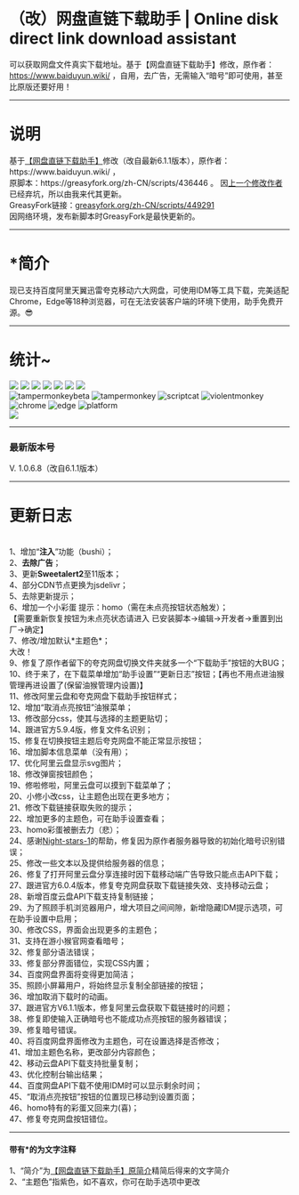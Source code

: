 # （改）网盘直链下载助手 | Online disk direct link download assistant
可以获取网盘文件真实下载地址。基于【网盘直链下载助手】修改，原作者：https://www.baiduyun.wiki/ ，自用，去广告，无需输入“暗号”即可使用，甚至比原版还要好用！

<hr><h1>说明</h1>
基于<a href="https://www.baiduyun.wiki/" rel="nofollow">【网盘直链下载助手】</a>修改（改自最新6.1.1版本），原作者：https://www.baiduyun.wiki/ ，<br>
原脚本：https://greasyfork.org/zh-CN/scripts/436446 。
因<a href="https://greasyfork.org/zh-CN/scripts/422818" rel="nofollow">上一个修改作者</a>已经弃坑，所以由我来代其更新。
<br>GreasyFork链接：<a href="https://greasyfork.org/zh-CN/scripts/449291" rel="nofollow">greasyfork.org/zh-CN/scripts/449291</a>
<br>因网络环境，发布新脚本时GreasyFork是最快更新的。
<br><hr>
<h1>*简介</h1>
现已支持百度阿里天翼迅雷夸克移动六大网盘，可使用IDM等工具下载，完美适配Chrome，Edge等18种浏览器，可在无法安装客户端的环境下使用，助手免费开源。😎
<!--<br><hr>
<h4>卑微的小标题</h4>
这个脚本只有一个人在修改~如果喜欢的话还请留个好评和Star哦~<!--<br>如果你的“下载助手”图标需要很长时间才能显示，请进入脚本管理器编辑脚本，尝试将本脚本第28行和30行的“cdn.jsdelivr.net”替换为“fastly.jsdelivr.net”并在工具栏点击“文件→保存”，但这样会使脚本管理器无法自动检测脚本更新，所以在编辑界面下选择“设置→更新→将“检查更新”勾选并保存”即可。-->
<br><hr>
<h1>统计~</h1>
<div><img src="https://palerock.cn/node-service/images/greasyfork/stats/daily-installs/449291">  <img src="https://palerock.cn/node-service/images/greasyfork/stats/daily-updates/449291">  <img src="https://palerock.cn/node-service/images/greasyfork/stats/total-installs/449291">  <img src="https://palerock.cn/node-service/images/greasyfork/info/fan_score/449291?name=%E5%BE%97%E5%88%86&rcolor=orange">  <img src="https://palerock.cn/node-service/images/greasyfork/info/good_ratings/449291?name=%E5%A5%BD%E8%AF%84&rcolor=darkcyan">  <img src="https://palerock.cn/node-service/images/greasyfork/views-info/449291">  <img src="https://palerock.cn/node-service/images/greasyfork/info/license/449291?name=%E8%AE%B8%E5%8F%AF%E8%AF%81&rcolor=blueviolet"></div>

<div><img src="https://img.shields.io/badge/TamperMonkeyBeta 篡改猴测试版-v4.19.6183-red.svg" alt="tampermonkeybeta">  <img src="https://img.shields.io/badge/TamperMonkey 篡改猴-v4.18.1-brightgreen.svg" alt="tampermonkey">  <img src="https://img.shields.io/badge/ScriptCat 脚本猫-0.12.0-blue.svg" alt="scriptcat">  <img src="https://img.shields.io/badge/Violentmonkey 暴力猴-v2.14.0-brown.svg" alt="violentmonkey"></div>

<div><img src="https://img.shields.io/badge/Google Chrome-≥76.0-yellow.svg" alt="chrome">  <img src="https://img.shields.io/badge/Microsoft Edge-≥88.0-blue.svg" alt="edge">  <img src="https://img.shields.io/badge/支持平台-Windows%20%7C%20Mac%20%7C%20Linux%20%7C%20Android-blueviolet.svg" alt="platform"></div>
<img src="https://starchart.cc/hmjz100/Online-disk-direct-link-download-assistant.svg"></img>
<br><hr>
<h3>最新版本号</h3>
V. 1.0.6.8（改自6.1.1版本）
<br><hr>
<h1>更新日志</h1>
<br>1、增加“<b>注入</b>”功能（bushi）；
<br>2、<b>去除广告</b>；
<br>3、更新<b>Sweetalert2</b>至11版本；
<br>4、部分CDN节点更换为jsdelivr；
<br>5、去除更新提示；
<br>6、增加一个小彩蛋 提示：homo（需在未点亮按钮状态触发）；<br>【需要重新恢复按钮为未点亮状态请进入 已安装脚本->编辑->开发者->重置到出厂->确定】
<br>7、修改/增加默认*主题色*；
<br>大改！
<br>9、修复了原作者留下的夸克网盘切换文件夹就多一个“下载助手”按钮的大BUG；
<br>10、终于来了，在下载菜单增加“助手设置”“更新日志”按钮；【再也不用点进油猴管理再进设置了(保留油猴管理内设置)】
<br>11、修改阿里云盘和夸克网盘下载助手按钮样式；
<br>12、增加“取消点亮按钮”油猴菜单；
<br>13、修改部分css，使其与选择的主题更贴切；
<br>14、跟进官方5.9.4版，修复文件名识别；
<br>15、修复在切换按钮主题后夸克网盘不能正常显示按钮；
<br>16、增加脚本信息菜单（没有用）；
<br>17、优化阿里云盘显示svg图片；
<br>18、修改弹窗按钮颜色；
<br>19、修啦修啦，阿里云盘可以摸到下载菜单了；
<br>20、小修小改css，让主题色出现在更多地方；
<br>21、修改下载链接获取失败的提示；
<br>22、增加更多的主题色，可在助手设置查看；
<br>23、homo彩蛋被删去力（悲）；
<br>24、感谢<a href="https://githubfast.com/Night-stars-1">Night-stars-1</a>的帮助，修复因为原作者服务器导致的初始化暗号识别错误；
<br>25、修改一些文本以及提供给服务器的信息；
<br>26、修复了打开阿里云盘分享连接时因下载移动端广告导致只能点击API下载；
<br>27、跟进官方6.0.4版本，修复夸克网盘获取下载链接失效、支持移动云盘；
<br>28、新增百度云盘API下载支持复制链接；
<br>29、为了照顾手机浏览器用户，增大项目之间间隙，新增隐藏IDM提示选项，可在助手设置中启用；
<br>30、修改CSS，界面会出现更多的主题色；
<br>31、支持在游小猴官网查看暗号；
<br>32、修复部分语法错误；
<br>33、修复部分界面错位，实现CSS内置；
<br>34、百度网盘界面将变得更加简洁；
<br>35、照顾小屏幕用户，将始终显示复制全部链接的按钮；
<br>36、增加取消下载时的动画。
<br>37、跟进官方V6.1.1版本，修复阿里云盘获取下载链接时的问题；
<br>38、修复即使输入正确暗号也不能成功点亮按钮的服务器错误；
<br>39、修复暗号错误。
<br>40、将百度网盘界面修改为主题色，可在设置选择是否修改；
<br>41、增加主题色名称，更改部分内容颜色；
<br>42、移动云盘API下载支持批量复制；
<br>43、优化控制台输出结果；
<br>44、百度网盘API下载不使用IDM时可以显示剩余时间；
<br>45、“取消点亮按钮”按钮的位置现已移动到设置页面；
<br>46、homo特有的彩蛋又回来力(喜)；
<br>47、修复夸克网盘按钮错位。
<br><hr>
<h4>带有*的为文字注释</h4>
1、“简介”为<a href="https://greasyfork.org/zh-CN/scripts/436446" rel="nofollow">【网盘直链下载助手】原简介</a>精简后得来的文字简介
<br>2、“主题色”指紫色，如不喜欢，你可在助手选项中更改
